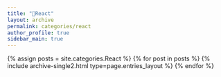 ```yaml
---
title: "🌟React"
layout: archive
permalink: categories/react
author_profile: true
sidebar_main: true
---
```


{% assign posts = site.categories.React %}
{% for post in posts %} {% include archive-single2.html type=page.entries_layout %} {% endfor %}
